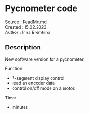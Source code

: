 # Pycnometer code
Source      : ReadMe.md <br>
Created     : 15.02.2023 <br>
Author      : Irina Eremkina <br>

## Description
New software version for a pycnometer. <br>

Function: <br> 
- 7-segment display control
- read an encoder data 
- control on/off mode on a motor.

Time: <br>
- minutes 
 